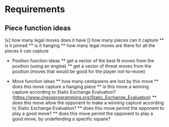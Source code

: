 # Requirements

## Piece function ideas
[x] how many legal moves does it have
[] how many pieces can it capture
** is it pinned
** is it hanging
** how many legal moves are there for all the pieces it can capture

* Position function ideas
** get a vector of the best N moves from the position (using an engine)
** get a vector of threat moves from the position (moves that would be good for the player not-to-move)

* Move function ideas
** how many centipawns are lost by this move
** does this move capture a hanging piece
** is this move a winning capture according to Static Exchange Evaluation? (https://www.chessprogramming.org/Static_Exchange_Evaluation)
** does this move allow the opponent to make a winning capture according to Static Exchange Evaluation?
** does this move *permit* the opponent to play a good move?
** does this move *permit* the opponent to play a good move, by undefending a specific square?